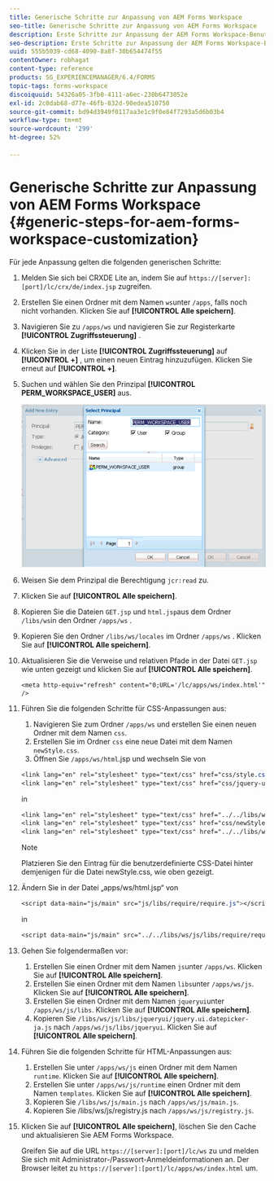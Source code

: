 ```yaml
---
title: Generische Schritte zur Anpassung von AEM Forms Workspace
seo-title: Generische Schritte zur Anpassung von AEM Forms Workspace
description: Erste Schritte zur Anpassung der AEM Forms Workspace-Benutzeroberfläche.
seo-description: Erste Schritte zur Anpassung der AEM Forms Workspace-Benutzeroberfläche.
uuid: 555b5039-cd68-4090-8a8f-30b654474f55
contentOwner: robhagat
content-type: reference
products: SG_EXPERIENCEMANAGER/6.4/FORMS
topic-tags: forms-workspace
discoiquuid: 54326a05-3fb0-4111-a6ec-230b6473052e
exl-id: 2c0dab68-d77e-46fb-832d-90edea510750
source-git-commit: bd94d3949f0117aa3e1c9f0e84f7293a5d6b03b4
workflow-type: tm+mt
source-wordcount: '299'
ht-degree: 52%

---
```


# Generische Schritte zur Anpassung von AEM Forms Workspace  {#generic-steps-for-aem-forms-workspace-customization}

Für jede Anpassung gelten die folgenden generischen Schritte:

1. Melden Sie sich bei CRXDE Lite an, indem Sie auf `https://[server]:[port]/lc/crx/de/index.jsp` zugreifen.
1. Erstellen Sie einen Ordner mit dem Namen `ws`unter `/apps`, falls noch nicht vorhanden. Klicken Sie auf **[!UICONTROL Alle speichern]**.
1. Navigieren Sie zu `/apps/ws` und navigieren Sie zur Registerkarte **[!UICONTROL Zugriffssteuerung]** .
1. Klicken Sie in der Liste **[!UICONTROL Zugriffssteuerung]** auf **[!UICONTROL +]** , um einen neuen Eintrag hinzuzufügen. Klicken Sie erneut auf **[!UICONTROL +]**.
1. Suchen und wählen Sie den Prinzipal **[!UICONTROL PERM_WORKSPACE_USER]** aus.

   ![Wählen Sie PERM_WORKSPACE_USER als Teil von allgemeinen Schritten, um HTML Workspace anzupassen](assets/perm_workspace_user.png)

1. Weisen Sie dem Prinzipal die Berechtigung `jcr:read` zu.
1. Klicken Sie auf **[!UICONTROL Alle speichern]**.
1. Kopieren Sie die Dateien `GET.jsp` und `html.jsp`aus dem Ordner `/libs/ws`in den Ordner `/apps/ws` .
1. Kopieren Sie den Ordner `/libs/ws/locales` im Ordner `/apps/ws` . Klicken Sie auf **[!UICONTROL Alle speichern]**.
1. Aktualisieren Sie die Verweise und relativen Pfade in der Datei `GET.jsp` wie unten gezeigt und klicken Sie auf **[!UICONTROL Alle speichern]**.

   ```
   <meta http-equiv="refresh" content="0;URL='/lc/apps/ws/index.html'" />
   ```

1. Führen Sie die folgenden Schritte für CSS-Anpassungen aus:

   1. Navigieren Sie zum Ordner `/apps/ws` und erstellen Sie einen neuen Ordner mit dem Namen `css`.
   1. Erstellen Sie im Ordner `css` eine neue Datei mit dem Namen `newStyle.css`.
   1. Öffnen Sie `/apps/ws/html`.jsp und wechseln Sie von

   ```css
   <link lang="en" rel="stylesheet" type="text/css" href="css/style.css" />
   <link lang="en" rel="stylesheet" type="text/css" href="css/jquery-ui.css"/>
   ```

   in

   ```css
   <link lang="en" rel="stylesheet" type="text/css" href="../../libs/ws/css/style.css" />
   <link lang="en" rel="stylesheet" type="text/css" href="css/newStyle.css" />
   <link lang="en" rel="stylesheet" type="text/css" href="../../libs/ws/css/jquery-ui.css"/>
   ```

   >[!NOTE]
   >
   >Platzieren Sie den Eintrag für die benutzerdefinierte CSS-Datei hinter demjenigen für die Datei newStyle.css, wie oben gezeigt.

1. Ändern Sie in der Datei „apps/ws/html.jsp“ von

   ```css
   <script data-main="js/main" src="js/libs/require/require.js"></script>
   ```

   in

   ```css
   <script data-main="js/main" src="../../libs/ws/js/libs/require/require.js"></script>
   ```

1. Gehen Sie folgendermaßen vor:

   1. Erstellen Sie einen Ordner mit dem Namen `js`unter `/apps/ws`. Klicken Sie auf **[!UICONTROL Alle speichern]**.
   1. Erstellen Sie einen Ordner mit dem Namen `libs`unter `/apps/ws/js`. Klicken Sie auf **[!UICONTROL Alle speichern]**.
   1. Erstellen Sie einen Ordner mit dem Namen `jqueryui`unter `/apps/ws/js/libs`. Klicken Sie auf **[!UICONTROL Alle speichern]**.
   1. Kopieren Sie `/libs/ws/js/libs/jqueryui/jquery.ui.datepicker-ja.js` nach `/apps/ws/js/libs/jqueryui`. Klicken Sie auf **[!UICONTROL Alle speichern]**.

1. Führen Sie die folgenden Schritte für HTML-Anpassungen aus:

   1. Erstellen Sie unter `/apps/ws/js` einen Ordner mit dem Namen `runtime`. Klicken Sie auf **[!UICONTROL Alle speichern]**.
   1. Erstellen Sie unter `/apps/ws/js/runtime` einen Ordner mit dem Namen `templates`. Klicken Sie auf **[!UICONTROL Alle speichern]**.
   1. Kopieren Sie `/libs/ws/js/main.js` nach `/apps/ws/js/main.js`.
   1. Kopieren Sie /libs/ws/js/registry.js nach `/apps/ws/js/registry.js`.

1. Klicken Sie auf **[!UICONTROL Alle speichern]**, löschen Sie den Cache und aktualisieren Sie AEM Forms Workspace.

   Greifen Sie auf die URL `https://[server]:[port]/lc/ws` zu und melden Sie sich mit Administrator-/Passwort-Anmeldeinformationen an. Der Browser leitet zu `https://[server]:[port]/lc/apps/ws/index.html` um.
